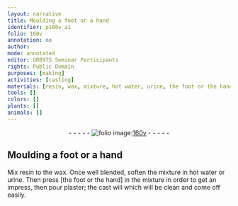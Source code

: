 ```yaml
---
layout: narrative
title: Moulding a foot or a hand
identifier: p160v_a1
folio: 160v
annotation: no
author:
mode: annotated
editor: GR8975 Seminar Participants
rights: Public Domain
purposes: [making]
activities: [casting]
materials: [resin, wax, mixture, hot water, urine, the foot or the hand, plaster, cast]
tools: []
colors: []
plants: []
animals: []
---
```


 <div class="folio" align="center">- - - - - <a href="http://gallica.bnf.fr/ark:/12148/btv1b10500001g/f326.item.r=" target="_blank"><img src="https://cu-mkp.github.io/GR8975-edition/assets/photo-icon.png" alt="folio image: " style="display:inline-block; margin-bottom:-3px;"/>160v</a> - - - - - </div> <span class="activity"></span> 

## Moulding a foot or a hand

 
Mix <span class="material">resin</span> to the <span class="material">wax</span>. Once well blended, soften the <span class="material">mixture</span> in <span class="material">hot water</span> or <span class="material">urine</span>. Then press <span class="material">[the foot or the hand]</span> in the <span class="material">mixture</span> in order to get an impress, then pour <span class="material">plaster</span>; the <span class="material">cast</span> will which will be clean and come off easily.
 